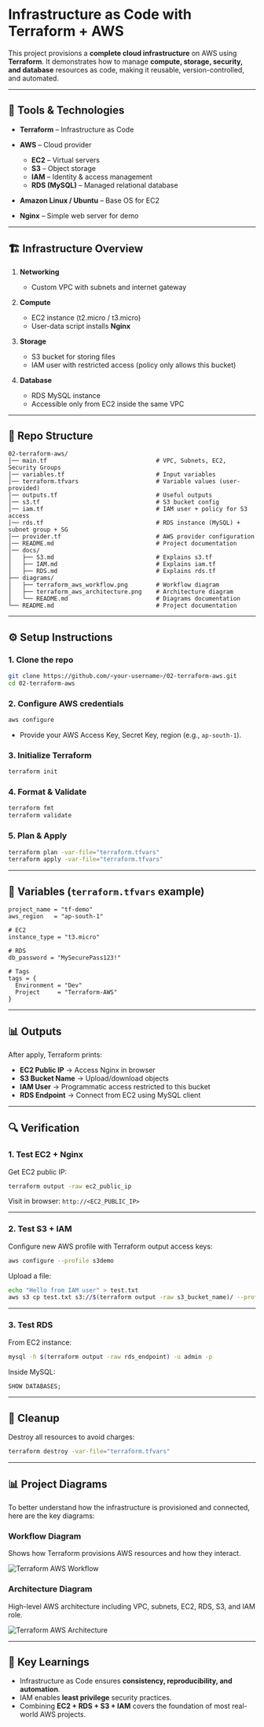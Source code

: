 # Infrastructure as Code with Terraform + AWS

This project provisions a **complete cloud infrastructure** on AWS using **Terraform**.
It demonstrates how to manage **compute, storage, security, and database** resources as code, making it reusable, version-controlled, and automated.

---

## 🚀 Tools & Technologies

* **Terraform** – Infrastructure as Code
* **AWS** – Cloud provider

  * **EC2** – Virtual servers
  * **S3** – Object storage
  * **IAM** – Identity & access management
  * **RDS (MySQL)** – Managed relational database
* **Amazon Linux / Ubuntu** – Base OS for EC2
* **Nginx** – Simple web server for demo

---

## 🏗️ Infrastructure Overview

1. **Networking**

   * Custom VPC with subnets and internet gateway
2. **Compute**

   * EC2 instance (t2.micro / t3.micro)
   * User-data script installs **Nginx**
3. **Storage**

   * S3 bucket for storing files
   * IAM user with restricted access (policy only allows this bucket)
4. **Database**

   * RDS MySQL instance
   * Accessible only from EC2 inside the same VPC

---

## 📂 Repo Structure

```
02-terraform-aws/
│── main.tf                               # VPC, Subnets, EC2, Security Groups
│── variables.tf                          # Input variables
│── terraform.tfvars                      # Variable values (user-provided)
│── outputs.tf                            # Useful outputs
│── s3.tf                                 # S3 bucket config
│── iam.tf                                # IAM user + policy for S3 access
│── rds.tf                                # RDS instance (MySQL) + subnet group + SG
│── provider.tf                           # AWS provider configuration
│── README.md                             # Project documentation
│── docs/
│   ├── S3.md                             # Explains s3.tf
│   ├── IAM.md                            # Explains iam.tf
│   ├── RDS.md                            # Explains rds.tf
├── diagrams/                             
│   ├── terraform_aws_workflow.png        # Workflow diagram
│   ├── terraform_aws_architecture.png    # Architecture diagram 
│   └── README.md                         # Diagrams documentation
└── README.md                             # Project documentation
```

---

## ⚙️ Setup Instructions

### 1. Clone the repo

```bash
git clone https://github.com/<your-username>/02-terraform-aws.git
cd 02-terraform-aws
```

### 2. Configure AWS credentials

```bash
aws configure
```

* Provide your AWS Access Key, Secret Key, region (e.g., `ap-south-1`).

### 3. Initialize Terraform

```bash
terraform init
```

### 4. Format & Validate

```bash
terraform fmt
terraform validate
```

### 5. Plan & Apply

```bash
terraform plan -var-file="terraform.tfvars"
terraform apply -var-file="terraform.tfvars"
```

---

## 🔑 Variables (`terraform.tfvars` example)

```hcl
project_name = "tf-demo"
aws_region   = "ap-south-1"

# EC2
instance_type = "t3.micro"

# RDS
db_password = "MySecurePass123!"

# Tags
tags = {
  Environment = "Dev"
  Project     = "Terraform-AWS"
}
```

---

## 📊 Outputs

After apply, Terraform prints:

* **EC2 Public IP** → Access Nginx in browser
* **S3 Bucket Name** → Upload/download objects
* **IAM User** → Programmatic access restricted to this bucket
* **RDS Endpoint** → Connect from EC2 using MySQL client

---

## 🔍 Verification

### 1. Test EC2 + Nginx

Get EC2 public IP:

```bash
terraform output -raw ec2_public_ip
```

Visit in browser:
`http://<EC2_PUBLIC_IP>`

---

### 2. Test S3 + IAM

Configure new AWS profile with Terraform output access keys:

```bash
aws configure --profile s3demo
```

Upload a file:

```bash
echo "Hello from IAM user" > test.txt
aws s3 cp test.txt s3://$(terraform output -raw s3_bucket_name)/ --profile s3demo
```

---

### 3. Test RDS

From EC2 instance:

```bash
mysql -h $(terraform output -raw rds_endpoint) -u admin -p
```

Inside MySQL:

```sql
SHOW DATABASES;
```

---

## 🧹 Cleanup

Destroy all resources to avoid charges:

```bash
terraform destroy -var-file="terraform.tfvars"
```

---

## 📊 Project Diagrams

To better understand how the infrastructure is provisioned and connected, here are the key diagrams:

### Workflow Diagram
Shows how Terraform provisions AWS resources and how they interact.

![Terraform AWS Workflow](diagrams/terraform_aws_workflow.png)

### Architecture Diagram
High-level AWS architecture including VPC, subnets, EC2, RDS, S3, and IAM role.

![Terraform AWS Architecture](diagrams/terraform_aws_architecture.png)

---

## 📌 Key Learnings

* Infrastructure as Code ensures **consistency, reproducibility, and automation**.
* IAM enables **least privilege** security practices.
* Combining **EC2 + RDS + S3 + IAM** covers the foundation of most real-world AWS projects.

